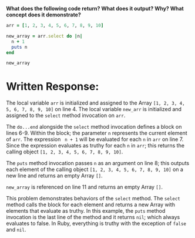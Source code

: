 **What does the following code return? What does it output? Why? What concept does it demonstrate?**

```ruby
arr = [1, 2, 3, 4, 5, 6, 7, 8, 9, 10]

new_array = arr.select do |n| 
  n + 1
  puts n
end

new_array
```
# Written Response:

The local variable `arr` is initialized and assigned to the Array `[1, 2, 3, 4, 5, 6, 7, 8, 9, 10]` on line 4. The local variable `new_arr` is initialized and assigned to the `select` method invocation on `arr`.

The `do...end` alongside the `select` method invocation defines a block on lines 6-9. Within the block; the parameter `n` represents the current element of `arr`. The expression ` n + 1` will be evaluated for each `n`  in `arr` on line 7. Since the expression evaluates as truthy for each `n` in `arr`; this returns the calling object `[1, 2, 3, 4, 5, 6, 7, 8, 9, 10]`.

The `puts` method invocation passes `n` as an argument on line 8; this outputs each element of the calling object `[1, 2, 3, 4, 5, 6, 7, 8, 9, 10]` on a new line and returns an empty Array `[]`.

`new_array` is referenced on line 11 and returns an empty Array `[]`.

This problem demonstrates behaviors of the `select` method. The `select` method calls the block for each element and returns a new Array with elements that evaluate as truthy. In this example, the `puts` method invocation is the last line of the method and it returns `nil`; which always evaluates to false. In Ruby, everything is truthy with the exception of `false` and `nil`.

